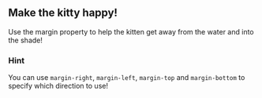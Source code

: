 ## Make the kitty happy!

Use the margin property to help the kitten get 
away from the water and into the shade!

### Hint
You can use `margin-right`, `margin-left`, `margin-top` and `margin-bottom` to specify
which direction to use!
